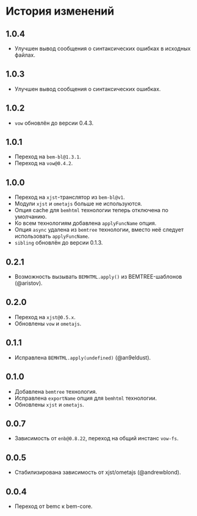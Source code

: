 История изменений
=================

1.0.4
-----

 * Улучшен вывод сообщения о синтаксических ошибках в исходных файлах.

1.0.3
-----

 * Улучшен вывод сообщения о синтаксических ошибках.

1.0.2
-----

 * `vow` обновлён до версии 0.4.3.

1.0.1
-----

 * Переход на `bem-bl@1.3.1`.
 * Переход на `vow@0.4.2`.

1.0.0
-----

 * Переход на `xjst`-транслятор из `bem-bl@v1`.
 * Модули `xjst` и `ometajs` больше не используются.
 * Опция cache для `bemhtml` технологии теперь отключена по умолчанию.
 * Ко всем технологиям добавлена `applyFuncName` опция.
 * Опция `async` удалена из `bemtree` технологии, вместо неё следует использовать `applyFuncName`.
 * `sibling` обновлён до версии 0.1.3.

0.2.1
-----

 * Возможность вызывать `BEMHTML.apply()` из BEMTREE-шаблонов (@aristov).

0.2.0
-----

 * Переход на `xjst@0.5.x`.
 * Обновлены `vow` и `ometajs`.

0.1.1
-----

 * Исправлена `BEMHTML.apply(undefined)` (@an9eldust).

0.1.0
-----

 * Добавлена `bemtree` технология.
 * Исправлена `exportName` опция для `bemhtml` технологии.
 * Обновлены `xjst` и `ometajs`.

0.0.7
-----

 * Зависимость от `enb@0.8.22`, переход на общий инстанс `vow-fs`.

0.0.5
-----

 * Стабилизирована зависимость от xjst/ometajs (@andrewblond).

0.0.4
-----

 * Переход от bemc к bem-core.
